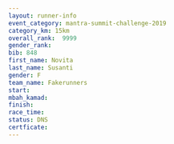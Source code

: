 ```yaml
---
layout: runner-info 
event_category: mantra-summit-challenge-2019 
category_km: 15km 
overall_rank:  9999
gender_rank: 
bib: 848
first_name: Novita
last_name: Susanti
gender: F
team_name: Fakerunners
start: 
mbah_kamad: 
finish: 
race_time: 
status: DNS
certficate: 
---
```

